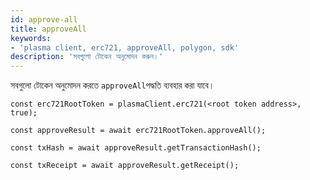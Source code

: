 ```yaml
---
id: approve-all
title: approveAll
keywords:
- 'plasma client, erc721, approveAll, polygon, sdk'
description: 'সবগুলো টোকেন অনুমোদন করুন।'
---
```


সবগুলো টোকেন অনুমোদন করতে `approveAll`পদ্ধতি ব্যবহার করা যাবে।

```
const erc721RootToken = plasmaClient.erc721(<root token address>, true);

const approveResult = await erc721RootToken.approveAll();

const txHash = await approveResult.getTransactionHash();

const txReceipt = await approveResult.getReceipt();

```
